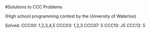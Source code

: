 #Solutions to CCC Problems

(High school programming contest by the University of Waterloo)

Solved:
CCC00: 1,2,3,4,5
CCC03: 1,2,3
CCC07: 5
CCC10: J5
CCC12: 5
